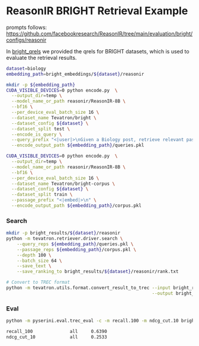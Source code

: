 
# ReasonIR BRIGHT Retrieval Example

prompts follows: https://github.com/facebookresearch/ReasonIR/tree/main/evaluation/bright/configs/reasonir

In [bright_qrels](bright_qrels) we provided the qrels for BRIGHT datasets, which is used to evaluate the retrieval results.

```bash
dataset=biology
embedding_path=bright_embeddings/${dataset}/reasonir

mkdir -p ${embedding_path}
CUDA_VISIBLE_DEVICES=0 python encode.py  \
  --output_dir=temp \
  --model_name_or_path reasonir/ReasonIR-8B \
  --bf16 \
  --per_device_eval_batch_size 16 \
  --dataset_name Tevatron/bright \
  --dataset_config ${dataset} \
  --dataset_split test \
  --encode_is_query \
  --query_prefix "<|user|>\nGiven a Biology post, retrieve relevant passages that help answer the post\n<|embed|>\n" \
  --encode_output_path ${embedding_path}/queries.pkl

CUDA_VISIBLE_DEVICES=0 python encode.py  \
  --output_dir=temp \
  --model_name_or_path reasonir/ReasonIR-8B \
  --bf16 \
  --per_device_eval_batch_size 16 \
  --dataset_name Tevatron/bright-corpus \
  --dataset_config ${dataset} \
  --dataset_split train \
  --passage_prefix "<|embed|>\n" \
  --encode_output_path ${embedding_path}/corpus.pkl
```


### Search
```bash
mkdir -p bright_results/${dataset}/reasonir
python -m tevatron.retriever.driver.search \
    --query_reps ${embedding_path}/queries.pkl \
    --passage_reps ${embedding_path}/corpus.pkl \
    --depth 100 \
    --batch_size 64 \
    --save_text \
    --save_ranking_to bright_results/${dataset}/reasonir/rank.txt

# Convert to TREC format
python -m tevatron.utils.format.convert_result_to_trec --input bright_results/${dataset}/reasonir/rank.txt \
                                                       --output bright_results/${dataset}/reasonir/rank.trec
```
### Eval
```bash
python -m pyserini.eval.trec_eval -c -m recall.100 -m ndcg_cut.10 bright_qrels/biology.tsv bright_results/${dataset}/reasonir/rank.trec

recall_100              all     0.6390
ndcg_cut_10             all     0.2533

```